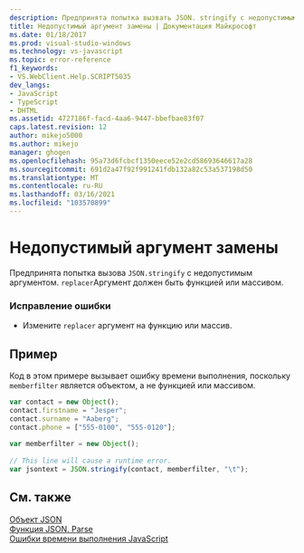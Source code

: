 ```yaml
---
description: Предпринята попытка вызвать JSON. stringify с недопустимым аргументом.
title: Недопустимый аргумент замены | Документация Майкрософт
ms.date: 01/18/2017
ms.prod: visual-studio-windows
ms.technology: vs-javascript
ms.topic: error-reference
f1_keywords:
- VS.WebClient.Help.SCRIPT5035
dev_langs:
- JavaScript
- TypeScript
- DHTML
ms.assetid: 4727186f-facd-4aa6-9447-bbefbae83f07
caps.latest.revision: 12
author: mikejo5000
ms.author: mikejo
manager: ghogen
ms.openlocfilehash: 95a73d6fcbcf1350eece52e2cd58693646617a28
ms.sourcegitcommit: 691d2a47f92f991241fdb132a82c53a537198d50
ms.translationtype: MT
ms.contentlocale: ru-RU
ms.lasthandoff: 03/16/2021
ms.locfileid: "103570899"
---
```

# <a name="invalid-replacer-argument"></a>Недопустимый аргумент замены
Предпринята попытка вызова `JSON.stringify` с недопустимым аргументом. `replacer`Аргумент должен быть функцией или массивом.  
  
### <a name="to-correct-this-error"></a>Исправление ошибки  
  
- Измените `replacer` аргумент на функцию или массив.  
  
## <a name="example"></a>Пример  
 Код в этом примере вызывает ошибку времени выполнения, поскольку `memberfilter` является объектом, а не функцией или массивом.  
  
```JavaScript  
var contact = new Object();  
contact.firstname = "Jesper";  
contact.surname = "Aaberg";  
contact.phone = ["555-0100", "555-0120"];  
  
var memberfilter = new Object();  
  
// This line will cause a runtime error.  
var jsontext = JSON.stringify(contact, memberfilter, "\t");  
```  
  
## <a name="see-also"></a>См. также  
 [Объект JSON](https://developer.mozilla.org/docs/Web/JavaScript/Reference/Global_Objects/JSON)   
 [Функция JSON. Parse](https://developer.mozilla.org/docs/Web/JavaScript/Reference/Global_Objects/JSON/parse)   
 [Ошибки времени выполнения JavaScript](/microsoft-edge/devtools-guide/console/error-and-status-codes#javascript-run-time-errors)
